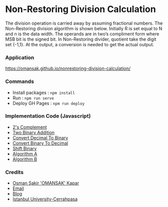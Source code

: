 # Non-Restoring Division Calculation
The division operation is carried away by assuming fractional numbers. The Non-Restoring division algorithm is shown below. Initially R is set equal to N and n is the data width. The operands are in two’s compliment form where MSB bit is the signed bit. In Non-Restoring divider, quotient take the digit set {-1,1}. At the output, a conversion is needed to get the actual output.

### Application
https://omansak.github.io/nonrestoring-division-calculation/

### Commands 
- Install packages : `npm install`
- Run : `npm run serve`
- Deploy GH Pages : `npm run deploy`

<section>
    <h3>Implementation Code (Javascript)</h3>
    <ul>
        <li><a href="https://github.com/omansak/nonrestoring-division-calculation/blob/4fdcdcd9d29ec83a75e79454f65d6bef64cd721d/public/app.js#L49" target="_blank">2's Complement</a></li>
        <li><a href="https://github.com/omansak/nonrestoring-division-calculation/blob/4fdcdcd9d29ec83a75e79454f65d6bef64cd721d/public/app.js#L82" target="_blank">Two Binary Addition</a></li>
        <li><a href="https://github.com/omansak/nonrestoring-division-calculation/blob/4fdcdcd9d29ec83a75e79454f65d6bef64cd721d/public/app.js#L127" target="_blank">Convert Decimal To Binary</a></li>
        <li><a href="https://github.com/omansak/nonrestoring-division-calculation/blob/4fdcdcd9d29ec83a75e79454f65d6bef64cd721d/public/app.js#L146" target="_blank">Convert Binary To Decimal</a></li>
        <li><a href="https://github.com/omansak/nonrestoring-division-calculation/blob/4fdcdcd9d29ec83a75e79454f65d6bef64cd721d/public/app.js#L175" target="_blank">Shift Binary</a></li>
        <li><a href="https://github.com/omansak/nonrestoring-division-calculation/blob/4fdcdcd9d29ec83a75e79454f65d6bef64cd721d/public/app.js#L266" target="_blank">Algorithm A</a></li>
        <li><a href="https://github.com/omansak/nonrestoring-division-calculation/blob/4fdcdcd9d29ec83a75e79454f65d6bef64cd721d/public/app.js#L365" target="_blank">Algorithm B</a></li>
    </ul>
</section>

<section>
    <h3>Credits</h3>
    <ul>
        <li><a href="https://github.com/omansak" target="_blank">Osman Şakir 'OMANSAK' Kapar</a></li>
        <li><a href="email:omansakosk@gmail.com" target="_blank">Email</a></li>
        <li><a href="https://omansak.blogspot.com" target="_blank">Blog</a></li>
        <li><a href="https://bilgisayarmuhendislik.iuc.edu.tr/en/_" target="_blank">Istanbul University-Cerrahpasa</a></li>
    </ul>
</section>